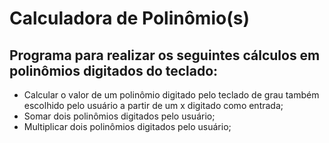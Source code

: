 # Calculadora de Polinômio(s)

## Programa para realizar os seguintes cálculos em polinômios digitados do teclado:

* Calcular o valor de um polinômio digitado pelo teclado de grau também escolhido pelo usuário a partir de um x digitado como entrada;
* Somar dois polinômios digitados pelo usuário;
* Multiplicar dois polinômios digitados pelo usuário;
